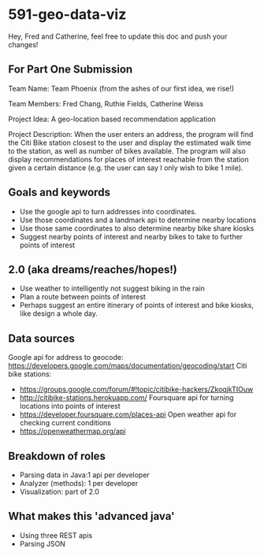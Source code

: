 # 591-geo-data-viz

Hey, Fred and Catherine, feel free to update this doc and push your changes!

## For Part One Submission
Team Name: Team Phoenix (from the ashes of our first idea, we rise!)

Team Members: Fred Chang, Ruthie Fields, Catherine Weiss

Project Idea: A geo-location based recommendation application

Project Description: When the user enters an address, the program will find the Citi Bike station closest to the user and display the estimated walk time to the station, as well as number of bikes available. The program will also display recommendations for places of interest reachable from the station given a certain distance (e.g. the user can say I only wish to bike 1 mile).

## Goals and keywords
- Use the google api to turn addresses into coordinates.
- Use those coordinates and a landmark api to determine nearby locations
- Use those same coordinates to also determine nearby bike share kiosks
- Suggest nearby points of interest and nearby bikes to take to further points of interest

## 2.0 (aka dreams/reaches/hopes!)
- Use weather to intelligently not suggest biking in the rain
- Plan a route between points of interest
- Perhaps suggest an entire itinerary of points of interest and bike kiosks, like design a whole day.


## Data sources
Google api for address to geocode: 
https://developers.google.com/maps/documentation/geocoding/start
Citi bike stations:	
- https://groups.google.com/forum/#!topic/citibike-hackers/ZkoqjkTIOuw	
- http://citibike-stations.herokuapp.com/
Foursquare api for turning locations into points of interest
- https://developer.foursquare.com/places-api
Open weather api for checking current conditions
- https://openweathermap.org/api

## Breakdown of roles
- Parsing data in Java:1 api per developer
- Analyzer (methods): 1 per developer
- Visualization: part of 2.0

## What makes this 'advanced java'
- Using three REST apis
- Parsing JSON
